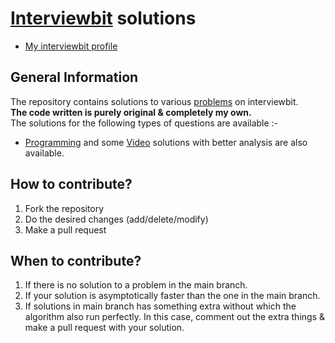 # [Interviewbit](https://www.interviewbit.com) solutions
* [My interviewbit profile](https://www.interviewbit.com/profile/hit_Ai)

## General Information
The repository contains solutions to various [problems](https://www.interviewbit.com/dashboard/) on interviewbit. 
<br/>
**The code written is purely original & completely my own.**
<br/>
The solutions for the following types of questions are available :-

* [Programming](https://www.interviewbit.com/courses/programming/) and some [Video](https://www.youtube.com/watch?v=dmurGAlPLRs&list=PLawezQIZQjjtmp4qP-WPUT-4igPp7RWe9) solutions with better analysis are also available.
 

## How to contribute?

1. Fork the repository 
2. Do the desired changes (add/delete/modify)
3. Make a pull request

## When to contribute?

1. If there is no solution to a problem in the main branch.
2. If your solution is asymptotically faster than the one in the main branch.
3. If solutions in main branch has something extra without which the algorithm also run perfectly. In this case, comment out the extra things & make a pull request with your solution.